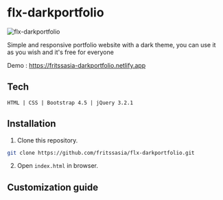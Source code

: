 # flx-darkportfolio
![flx-darkportfolio](https://github.com/fritssasia/flx-darkportfolio/blob/master/screenshot_preview.png?raw=true)

Simple and responsive portfolio website with a dark theme,
you can use it as you wish and it's free for everyone

Demo : https://fritssasia-darkportfolio.netlify.app

## Tech
```
HTML | CSS | Bootstrap 4.5 | jQuery 3.2.1
```
## Installation
1. Clone this repository.
```bash
git clone https://github.com/fritssasia/flx-darkportfolio.git
```
2. Open ```index.html``` in browser.

## Customization guide